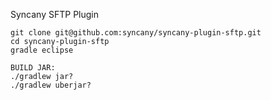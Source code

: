 Syncany SFTP Plugin

```
git clone git@github.com:syncany/syncany-plugin-sftp.git
cd syncany-plugin-sftp
gradle eclipse

BUILD JAR:
./gradlew jar?
./gradlew uberjar?
```	
	

